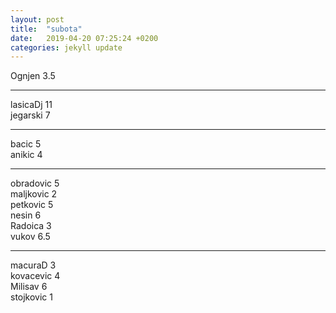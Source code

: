 ```yaml
---
layout: post
title:  "subota"
date:   2019-04-20 07:25:24 +0200
categories: jekyll update
---
```



Ognjen 3.5  

***

lasicaDj 11  
jegarski 7  

***

bacic 5  
anikic 4  

***

obradovic 5  
maljkovic 2  
petkovic 5  
nesin 6  
Radoica 3  
vukov 6.5  

***

macuraD 3  
kovacevic 4  
Milisav 6  
stojkovic 1  